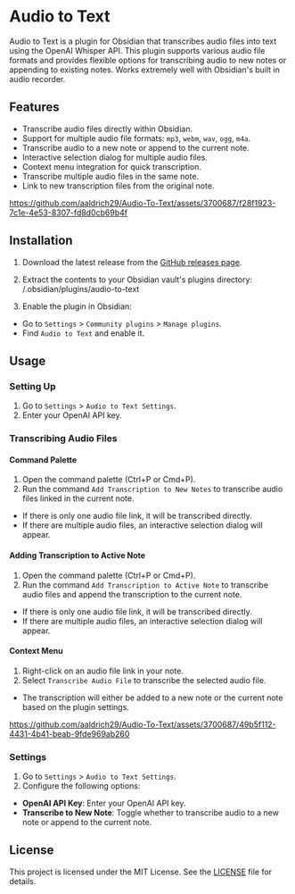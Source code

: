 # Audio to Text

Audio to Text is a plugin for Obsidian that transcribes audio files into text using the OpenAI Whisper API. This plugin supports various audio file formats and provides flexible options for transcribing audio to new notes or appending to existing notes. Works extremely well with Obsidian's built in audio recorder.

## Features

- Transcribe audio files directly within Obsidian.
- Support for multiple audio file formats: `mp3`, `webm`, `wav`, `ogg`, `m4a`.
- Transcribe audio to a new note or append to the current note.
- Interactive selection dialog for multiple audio files.
- Context menu integration for quick transcription.
- Transcribe multiple audio files in the same note.
- Link to new transcription files from the original note.

https://github.com/aaldrich29/Audio-To-Text/assets/3700687/f28f1923-7c1e-4e53-8307-fd8d0cb69b4f



## Installation

1. Download the latest release from the [GitHub releases page](https://github.com/aaldrich29/Audio-To-Text/releases).
2. Extract the contents to your Obsidian vault's plugins directory:
<your-vault>/.obsidian/plugins/audio-to-text

3. Enable the plugin in Obsidian:
- Go to `Settings` > `Community plugins` > `Manage plugins`.
- Find `Audio to Text` and enable it.

## Usage

### Setting Up

1. Go to `Settings` > `Audio to Text Settings`.
2. Enter your OpenAI API key.

### Transcribing Audio Files

#### Command Palette

1. Open the command palette (Ctrl+P or Cmd+P).
2. Run the command `Add Transcription to New Notes` to transcribe audio files linked in the current note.
- If there is only one audio file link, it will be transcribed directly.
- If there are multiple audio files, an interactive selection dialog will appear.

#### Adding Transcription to Active Note

1. Open the command palette (Ctrl+P or Cmd+P).
2. Run the command `Add Transcription to Active Note` to transcribe audio files and append the transcription to the current note.
- If there is only one audio file link, it will be transcribed directly.
- If there are multiple audio files, an interactive selection dialog will appear.

#### Context Menu

1. Right-click on an audio file link in your note.
2. Select `Transcribe Audio File` to transcribe the selected audio file.
- The transcription will either be added to a new note or the current note based on the plugin settings.


https://github.com/aaldrich29/Audio-To-Text/assets/3700687/49b5f112-4431-4b41-beab-9fde969ab260


### Settings

1. Go to `Settings` > `Audio to Text Settings`.
2. Configure the following options:
- **OpenAI API Key**: Enter your OpenAI API key.
- **Transcribe to New Note**: Toggle whether to transcribe audio to a new note or append to the current note.

## License

This project is licensed under the MIT License. See the [LICENSE](LICENSE) file for details.
